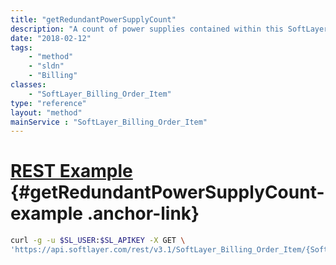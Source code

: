 ```yaml
---
title: "getRedundantPowerSupplyCount"
description: "A count of power supplies contained within this SoftLayer_Billing_Order"
date: "2018-02-12"
tags:
    - "method"
    - "sldn"
    - "Billing"
classes:
    - "SoftLayer_Billing_Order_Item"
type: "reference"
layout: "method"
mainService : "SoftLayer_Billing_Order_Item"
---
```


# [REST Example](#getRedundantPowerSupplyCount-example) <a href="/article/rest/"><i class="fas fa-question"></i></a> {#getRedundantPowerSupplyCount-example .anchor-link} 
```bash
curl -g -u $SL_USER:$SL_APIKEY -X GET \
'https://api.softlayer.com/rest/v3.1/SoftLayer_Billing_Order_Item/{SoftLayer_Billing_Order_ItemID}/getRedundantPowerSupplyCount'
```
